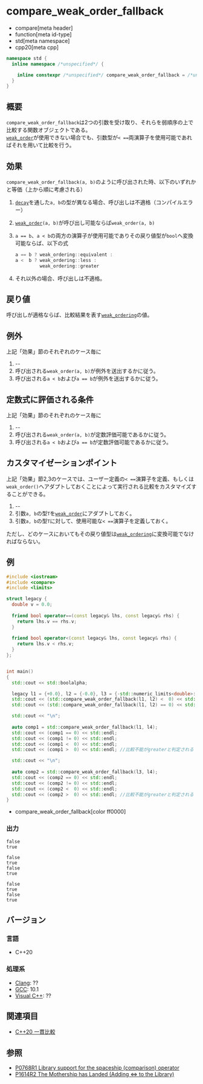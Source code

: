 # compare_weak_order_fallback

* compare[meta header]
* function[meta id-type]
* std[meta namespace]
* cpp20[meta cpp]

```cpp
namespace std {
  inline namespace /*unspecified*/ {

    inline constexpr /*unspecified*/ compare_weak_order_fallback = /*unspecified*/;
  }
}
```

## 概要

`compare_weak_order_fallback`は2つの引数を受け取り、それらを弱順序の上で比較する関数オブジェクトである。  
[`weak_order`](weak_order.md)が使用できない場合でも、引数型が`< ==`両演算子を使用可能であればそれを用いて比較を行う。


## 効果

`compare_weak_order_fallback(a, b)`のように呼び出された時、以下のいずれかと等価（上から順に考慮される）

1. [`decay`](/reference/type_traits/decay.md)を通した`a, b`の型が異なる場合、呼び出しは不適格（コンパイルエラー）

2. [`weak_order`](weak_order.md)`(a, b)`が呼び出し可能ならば`weak_order(a, b)`

3. `a == b`、`a < b`の両方の演算子が使用可能でありその戻り値型が`bool`へ変換可能ならば、以下の式
   ```cpp
   a == b ? weak_ordering::equivalent :
   a <  b ? weak_ordering::less :
            weak_ordering::greater
   ```

4. それ以外の場合、呼び出しは不適格。

## 戻り値

呼び出しが適格ならば、比較結果を表す[`weak_ordering`](weak_ordering.md)の値。


## 例外

上記「効果」節のそれぞれのケース毎に

1. --
2. 呼び出される`weak_order(a, b)`が例外を送出するかに従う。
3. 呼び出される`a < b`および`a == b`が例外を送出するかに従う。

## 定数式に評価される条件

上記「効果」節のそれぞれのケース毎に

1. --
2. 呼び出される`weak_order(a, b)`が定数評価可能であるかに従う。
3. 呼び出される`a < b`および`a == b`が定数評価可能であるかに従う。

## カスタマイゼーションポイント

上記「効果」節2,3のケースでは、ユーザー定義の`< ==`演算子を定義、もしくは`weak_order()`へアダプトしておくことによって実行される比較をカスタマイズすることができる。

1. --
2. 引数`a, b`の型`T`を[`weak_order`](weak_order.md)にアダプトしておく。
3. 引数`a, b`の型`T`に対して、使用可能な`< ==`演算子を定義しておく。

ただし、どのケースにおいてもその戻り値型は[`weak_ordering`](weak_ordering.md)に変換可能でなければならない。


## 例
```cpp example
#include <iostream>
#include <compare>
#include <limits>

struct legacy {
  double v = 0.0;
  
  friend bool operator==(const legacy& lhs, const legacy& rhs) {
    return lhs.v == rhs.v;
  }
  
  friend bool operator<(const legacy& lhs, const legacy& rhs) {
    return lhs.v < rhs.v;
  }
};


int main()
{
  std::cout << std::boolalpha;

  legacy l1 = {+0.0}, l2 = {-0.0}, l3 = {-std::numeric_limits<double>::quiet_NaN()}, l4 = {std::numeric_limits<double>::quiet_NaN()};;
  std::cout << (std::compare_weak_order_fallback(l1, l2) <  0) << std::endl;
  std::cout << (std::compare_weak_order_fallback(l1, l2) == 0) << std::endl;

  std::cout << "\n";
  
  auto comp1 = std::compare_weak_order_fallback(l1, l4);
  std::cout << (comp1 == 0) << std::endl;
  std::cout << (comp1 != 0) << std::endl;
  std::cout << (comp1 <  0) << std::endl;
  std::cout << (comp1 >  0) << std::endl; //比較不能がgreaterと判定される

  std::cout << "\n";
 
  auto comp2 = std::compare_weak_order_fallback(l3, l4);
  std::cout << (comp2 == 0) << std::endl;
  std::cout << (comp2 != 0) << std::endl;
  std::cout << (comp2 <  0) << std::endl;
  std::cout << (comp2 >  0) << std::endl; //比較不能がgreaterと判定される
}
```
* compare_weak_order_fallback[color ff0000]

### 出力
```
false
true

false
true
false
true

false
true
false
true
```

## バージョン
### 言語
- C++20

### 処理系
- [Clang](/implementation.md#clang): ??
- [GCC](/implementation.md#gcc): 10.1
- [Visual C++](/implementation.md#visual_cpp): ??

## 関連項目

- [C++20 一貫比較](/lang/cpp20/consistent_comparison.md)


## 参照

- [P0768R1 Library support for the spaceship (comparison) operator](http://wg21.link/p0768)
- [P1614R2 The Mothership has Landed (Adding <=> to the Library)](http://wg21.link/p1614)
